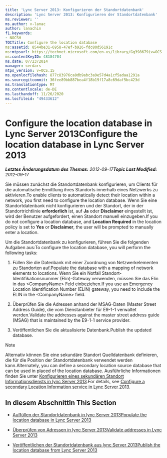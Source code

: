 ```yaml
---
title: 'Lync Server 2013: Konfigurieren der Standortdatenbank'
description: 'Lync Server 2013: Konfigurieren der Standortdatenbank'
ms.reviewer: ''
ms.author: v-lanac
author: lanachin
f1.keywords:
- NOCSH
TOCTitle: Configure the location database
ms:assetid: 8544be31-6958-47ef-b926-fdc80d56191c
ms:mtpsurl: https://technet.microsoft.com/en-us/library/Gg398679(v=OCS.15)
ms:contentKeyID: 48184704
ms.date: 07/23/2014
manager: serdars
mtps_version: v=OCS.15
ms.openlocfilehash: 877c83976ca0db9abc3a9e57d4a1cf5adaa1291a
ms.sourcegitcommit: 36fee89bb887bea4f18b19f17a8c69daf5bc423d
ms.translationtype: MT
ms.contentlocale: de-DE
ms.lasthandoff: 11/26/2020
ms.locfileid: "49433612"
---
```

# <a name="configure-the-location-database-in-lync-server-2013"></a><span data-ttu-id="7def9-103">Configure the location database in Lync Server 2013</span><span class="sxs-lookup"><span data-stu-id="7def9-103">Configure the location database in Lync Server 2013</span></span>

<div data-xmlns="http://www.w3.org/1999/xhtml">

<div class="topic" data-xmlns="http://www.w3.org/1999/xhtml" data-msxsl="urn:schemas-microsoft-com:xslt" data-cs="https://msdn.microsoft.com/">

<div data-asp="https://msdn2.microsoft.com/asp">



</div>

<div id="mainSection">

<div id="mainBody"><span data-ttu-id="7def9-104">

<span> </span></span><span class="sxs-lookup"><span data-stu-id="7def9-104">

<span> </span></span></span>

<span data-ttu-id="7def9-105">_**Letztes Änderungsdatum des Themas:** 2012-09-17_</span><span class="sxs-lookup"><span data-stu-id="7def9-105">_**Topic Last Modified:** 2012-09-17_</span></span>

<span data-ttu-id="7def9-106">Sie müssen zunächst die Standortdatenbank konfigurieren, um Clients für die automatische Ermittlung ihres Standorts innerhalb eines Netzwerks zu aktivieren.</span><span class="sxs-lookup"><span data-stu-id="7def9-106">To enable clients to automatically detect their location within a network, you first need to configure the location database.</span></span> <span data-ttu-id="7def9-107">Wenn Sie eine Standortdatenbank nicht konfigurieren und der Standort, der in der Standortrichtlinie **erforderlich** ist, auf **Ja** oder **Disclaimer** eingestellt ist, wird der Benutzer aufgefordert, einen Standort manuell einzugeben.</span><span class="sxs-lookup"><span data-stu-id="7def9-107">If you do not configure a location database, and **Location Required** in the location policy is set to **Yes** or **Disclaimer**, the user will be prompted to manually enter a location.</span></span>

<span data-ttu-id="7def9-108">Um die Standortdatenbank zu konfigurieren, führen Sie die folgenden Aufgaben aus:</span><span class="sxs-lookup"><span data-stu-id="7def9-108">To configure the location database, you will perform the following tasks:</span></span>

1.  <span data-ttu-id="7def9-109">Füllen Sie die Datenbank mit einer Zuordnung von Netzwerkelementen zu Standorten auf.</span><span class="sxs-lookup"><span data-stu-id="7def9-109">Populate the database with a mapping of network elements to locations.</span></span> <span data-ttu-id="7def9-110">Wenn Sie ein Notfall Standort-Identifikationsnummer (Elin)-Gateway verwenden, müssen Sie das Elin in das \<CompanyName\> Feld einbeziehen.</span><span class="sxs-lookup"><span data-stu-id="7def9-110">If you use an Emergency Location Identification Number (ELIN) gateway, you need to include the ELIN in the \<CompanyName\> field.</span></span>

2.  <span data-ttu-id="7def9-111">Überprüfen Sie die Adressen anhand der MSAG-Daten (Master Street Address Guide), die vom Dienstanbieter für E9-1-1 verwaltet werden.</span><span class="sxs-lookup"><span data-stu-id="7def9-111">Validate the addresses against the master street address guide (MSAG) that is maintained by the E9-1-1 service provider.</span></span>

3.  <span data-ttu-id="7def9-112">Veröffentlichen Sie die aktualisierte Datenbank.</span><span class="sxs-lookup"><span data-stu-id="7def9-112">Publish the updated database.</span></span>

<div>


> [!NOTE]  
> <span data-ttu-id="7def9-113">Alternativ können Sie eine sekundäre Standort Quelldatenbank definieren, die für die Position der Standortdatenbank verwendet werden kann.</span><span class="sxs-lookup"><span data-stu-id="7def9-113">Alternately, you can define a secondary location source database that can be used in placed of the location database.</span></span> <span data-ttu-id="7def9-114">Ausführliche Informationen finden Sie unter <A href="lync-server-2013-configure-a-secondary-location-information-service.md">Konfigurieren eines sekundären Standort Informationsdiensts in lync Server 2013</A>.</span><span class="sxs-lookup"><span data-stu-id="7def9-114">For details, see <A href="lync-server-2013-configure-a-secondary-location-information-service.md">Configure a secondary Location Information service in Lync Server 2013</A>.</span></span>



</div>

<div>

## <a name="in-this-section"></a><span data-ttu-id="7def9-115">In diesem Abschnitt</span><span class="sxs-lookup"><span data-stu-id="7def9-115">In This Section</span></span>

  - [<span data-ttu-id="7def9-116">Auffüllen der Standortdatenbank in lync Server 2013</span><span class="sxs-lookup"><span data-stu-id="7def9-116">Populate the location database in Lync Server 2013</span></span>](lync-server-2013-populate-the-location-database.md)

  - [<span data-ttu-id="7def9-117">Überprüfen von Adressen in lync Server 2013</span><span class="sxs-lookup"><span data-stu-id="7def9-117">Validate addresses in Lync Server 2013</span></span>](lync-server-2013-validate-addresses.md)

  - [<span data-ttu-id="7def9-118">Veröffentlichen der Standortdatenbank aus lync Server 2013</span><span class="sxs-lookup"><span data-stu-id="7def9-118">Publish the location database from Lync Server 2013</span></span>](lync-server-2013-publish-the-location-database.md)

<span data-ttu-id="7def9-119"></div>

</div>

<span> </span>

</div>

</div>

</span><span class="sxs-lookup"><span data-stu-id="7def9-119"></div>

</div>

<span> </span>

</div>

</div>

</span></span></div>

